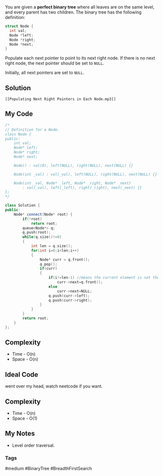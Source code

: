 
You are given a **perfect binary tree** where all leaves are on the same level, and every parent has two children. The binary tree has the following definition:

```cpp
struct Node {
  int val;
  Node *left;
  Node *right;
  Node *next;
}
```
Populate each next pointer to point to its next right node. If there is no next right node, the next pointer should be set to `NULL`.

Initially, all next pointers are set to `NULL`.
## Solution
```audio-player
[[Populating Next Right Pointers in Each Node.mp3]]
```

## My Code

```cpp
/*
// Definition for a Node.
class Node {
public:
    int val;
    Node* left;
    Node* right;
    Node* next;

    Node() : val(0), left(NULL), right(NULL), next(NULL) {}

    Node(int _val) : val(_val), left(NULL), right(NULL), next(NULL) {}

    Node(int _val, Node* _left, Node* _right, Node* _next)
        : val(_val), left(_left), right(_right), next(_next) {}
};
*/

class Solution {
public:
    Node* connect(Node* root) {
        if(!root)
            return root;
        queue<Node*> q;
        q.push(root);
        while(q.size()!=0)
        {
            int len = q.size();
            for(int i=0;i<len;i++)
            {
                Node* curr = q.front();
                q.pop();
                if(curr)
                {
                    if(i!=len-1) //means the current element is not the last element of current level
                        curr->next=q.front();
                    else
                        curr->next=NULL;
                    q.push(curr->left);
                    q.push(curr->right);
                }
            }
        }
        return root;
    }
};
```

## Complexity
- Time - O(n)
- Space - O(n)


## Ideal Code
went over my head, watch neetcode if you want.
## Complexity
- Time - O(n)
- Space - O(1)


## My Notes
- Level order traversal.

### Tags
#medium #BinaryTree #BreadthFirstSearch 